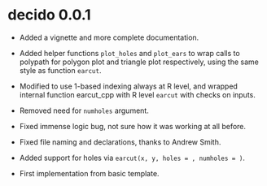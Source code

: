 # decido 0.0.1

* Added a vignette and more complete documentation. 

* Added helper functions `plot_holes` and `plot_ears` to wrap calls to polypath for polygon plot and
 triangle plot respectively, using the same style as function `earcut`. 
 
* Modified to use 1-based indexing always at R level, and wrapped internal function earcut_cpp with
 R level `earcut` with checks on inputs. 
 
* Removed need for `numholes` argument. 

* Fixed immense logic bug, not sure how it was working at all before. 

* Fixed file naming and declarations, thanks to Andrew Smith. 

* Added support for holes via `earcut(x, y, holes = , numholes = )`.

* First implementation from basic template. 

